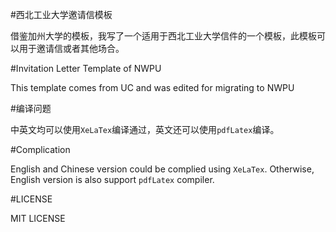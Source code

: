 #西北工业大学邀请信模板

借鉴加州大学的模板，我写了一个适用于西北工业大学信件的一个模板，此模板可以用于邀请信或者其他场合。

#Invitation Letter Template of NWPU

This template comes from UC and was edited for migrating to NWPU

#编译问题

中英文均可以使用`XeLaTex`编译通过，英文还可以使用`pdfLatex`编译。

#Complication

English and Chinese version could be complied using `XeLaTex`. Otherwise, English version is also support `pdfLatex` compiler.

#LICENSE

MIT LICENSE
